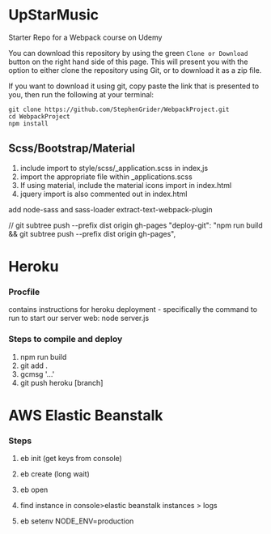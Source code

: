 # UpStarMusic
Starter Repo for a Webpack course on Udemy

You can download this repository by using the green `Clone or Download` button on the right hand side of this page.  This will present you with the option to either clone the repository using Git, or to download it as a zip file.

If you want to download it using git, copy paste the link that is presented to you, then run the following at your terminal:

```
git clone https://github.com/StephenGrider/WebpackProject.git
cd WebpackProject
npm install
```

## Scss/Bootstrap/Material
1. include import to style/scss/_application.scss in index,js
2. import the appropriate file within _applications.scss
3. If using material, include the material icons import in index.html
4. jquery import is also commented out in index.html


add node-sass and sass-loader
extract-text-webpack-plugin

// git subtree push --prefix dist origin gh-pages
"deploy-git": "npm run build && git subtree push --prefix dist origin gh-pages",

# Heroku 

### Procfile
contains instructions for heroku deployment - specifically the command to run to start our server
web: node server.js

### Steps to compile and deploy
1. npm run build
2. git add .
3. gcmsg '...'
4. git push heroku [branch]
  
  
# AWS Elastic Beanstalk
### Steps
1. eb init (get keys from console)  
2. eb create (long wait)  
3. eb open  
4. find instance in console>elastic beanstalk instances > logs

5. eb setenv NODE_ENV=production



